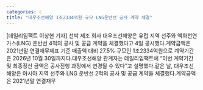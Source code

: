 ```yaml
---
categories: c
title: "대우조선해양 1조2334억원 규모 LNG운반선 공사 계약 체결"
---
```

[데일리임팩트 이상현 기자] 선박 제조 회사 대우조선해양은 유럽 지역 선주와 액화천연가스(LNG) 운반선 4척의 공사 및 공급 계약을 체결했다고 4일 공시했다.계약금액은 2021년말 연결재무제표 기준 매출액 대비 27.5% 규모인 1조2334억원으로 계약기간은 2026년 10월 30일까지다.대우조선해양 관계자는 데일리임팩트에 “이번 계약기간 및 최종정산 금액은 공사진행 과정에서 변경될 수 있다”고 설명했다.같은 날, 대우조선해양은 아시아 지역 선주와 LNG 운반선 2척의 공사 및 공급 계약을 체결했다.계약금액은 2021년말 연결재무